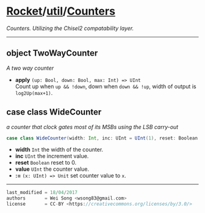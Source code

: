 [Rocket](../Readme.md)/[util](../util.md)/[Counters](https://github.com/ucb-bar/rocket-chip/tree/master/src/main/scala/util/Counters.scala)
========================
*Counters.*
*Utilizing the Chisel2 compatability layer.*

************************

object TwoWayCounter
-------------------
*A two way counter*

+ **apply** `(up: Bool, down: Bool, max: Int) => UInt`<br>
  Count up when `up && !down`, down when `down && !up`, width of output is `log2Up(max+1)`.

case class WideCounter
------------------
*a counter that clock gates most of its MSBs using the LSB carry-out*

~~~scala
case class WideCounter(width: Int, inc: UInt = UInt(1), reset: Boolean = true)
~~~
+ **width** `Int` the width of the counter.
+ **inc** `UInt` the increment value.
+ **reset** `Boolean` reset to 0.
+ **value** `UInt` the counter value.
+ **:=** `(x: UInt) => Unit` set counter value to `x`.

**********************

```scala
last_modified = 18/04/2017
authors       = Wei Song <wsong83@gmail.com>
license       = CC-BY <https://creativecommons.org/licenses/by/3.0/>
```
